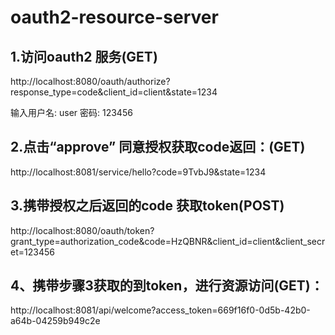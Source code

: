 # oauth2-resource-server

## 1.访问oauth2 服务(GET)
http://localhost:8080/oauth/authorize?response_type=code&client_id=client&state=1234

输入用户名: user 密码: 123456

## 2.点击“approve” 同意授权获取code返回：(GET)
http://localhost:8081/service/hello?code=9TvbJ9&state=1234

## 3.携带授权之后返回的code 获取token(POST)
http://localhost:8080/oauth/token?grant_type=authorization_code&code=HzQBNR&client_id=client&client_secret=123456

## 4、携带步骤3获取的到token，进行资源访问(GET)：
http://localhost:8081/api/welcome?access_token=669f16f0-0d5b-42b0-a64b-04259b949c2e
